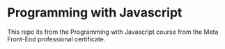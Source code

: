 # Programming with Javascript

This repo its from the Programming with Javascript course from the Meta Front-End professional certificate.
